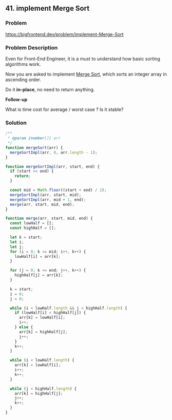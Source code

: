 ## 41. implement Merge Sort

### Problem

https://bigfrontend.dev/problem/implement-Merge-Sort

### Problem Description

Even for Front-End Engineer, it is a must to understand how basic sorting algorithms work.

Now you are asked to implement [Merge Sort](https://en.wikipedia.org/wiki/Merge_sort), which sorts an integer array in ascending order.

Do it **in-place**, no need to return anything.

**Follow-up**

What is time cost for average / worst case ? Is it stable?

### Solution

```js
/**
 * @param {number[]} arr
 */
function mergeSort(arr) {
  mergeSortImpl(arr, 0, arr.length - 1);
}

function mergeSortImpl(arr, start, end) {
  if (start >= end) {
    return;
  }

  const mid = Math.floor((start + end) / 2);
  mergeSortImpl(arr, start, mid);
  mergeSortImpl(arr, mid + 1, end);
  merge(arr, start, mid, end);
}

function merge(arr, start, mid, end) {
  const lowHalf = [];
  const highHalf = [];

  let k = start;
  let i;
  let j;
  for (i = 0; k <= mid; i++, k++) {
    lowHalf[i] = arr[k];
  }

  for (j = 0; k <= end; j++, k++) {
    highHalf[j] = arr[k];
  }

  k = start;
  i = 0;
  j = 0;

  while (i < lowHalf.length && j < highHalf.length) {
    if (lowHalf[i] < highHalf[j]) {
      arr[k] = lowHalf[i];
      i++;
    } else {
      arr[k] = highHalf[j];
      j++;
    }
    k++;
  }

  while (i < lowHalf.length) {
    arr[k] = lowHalf[i];
    i++;
    k++;
  }

  while (j < highHalf.length) {
    arr[k] = highHalf[j];
    j++;
    k++;
  }
}
```
